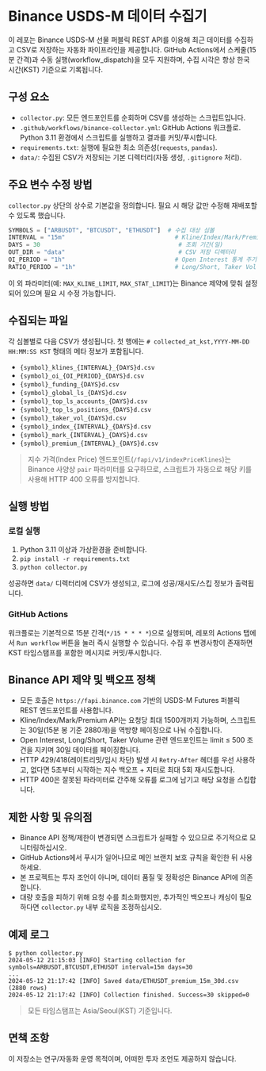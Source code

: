 # Binance USDS-M 데이터 수집기

이 레포는 Binance USDS-M 선물 퍼블릭 REST API를 이용해 최근 데이터를 수집하고 CSV로 저장하는 자동화 파이프라인을 제공합니다. GitHub Actions에서 스케줄(15분 간격)과 수동 실행(workflow_dispatch)을 모두 지원하며, 수집 시각은 항상 한국 시간(KST) 기준으로 기록됩니다.

## 구성 요소
- `collector.py`: 모든 엔드포인트를 순회하며 CSV를 생성하는 스크립트입니다.
- `.github/workflows/binance-collector.yml`: GitHub Actions 워크플로. Python 3.11 환경에서 스크립트를 실행하고 결과를 커밋/푸시합니다.
- `requirements.txt`: 실행에 필요한 최소 의존성(`requests`, `pandas`).
- `data/`: 수집된 CSV가 저장되는 기본 디렉터리(자동 생성, `.gitignore` 처리).

## 주요 변수 수정 방법
`collector.py` 상단의 상수로 기본값을 정의합니다. 필요 시 해당 값만 수정해 재배포할 수 있도록 했습니다.

```python
SYMBOLS = ["ARBUSDT", "BTCUSDT", "ETHUSDT"]  # 수집 대상 심볼
INTERVAL = "15m"                               # Kline/Index/Mark/Premium 간격
DAYS = 30                                       # 조회 기간(일)
OUT_DIR = "data"                                # CSV 저장 디렉터리
OI_PERIOD = "1h"                               # Open Interest 통계 주기
RATIO_PERIOD = "1h"                            # Long/Short, Taker Vol 주기
```

이 외 파라미터(예: `MAX_KLINE_LIMIT`, `MAX_STAT_LIMIT`)는 Binance 제약에 맞춰 설정되어 있으며 필요 시 수정 가능합니다.

## 수집되는 파일
각 심볼별로 다음 CSV가 생성됩니다. 첫 행에는 `# collected_at_kst,YYYY-MM-DD HH:MM:SS KST` 형태의 메타 정보가 포함됩니다.

- `{symbol}_klines_{INTERVAL}_{DAYS}d.csv`
- `{symbol}_oi_{OI_PERIOD}_{DAYS}d.csv`
- `{symbol}_funding_{DAYS}d.csv`
- `{symbol}_global_ls_{DAYS}d.csv`
- `{symbol}_top_ls_accounts_{DAYS}d.csv`
- `{symbol}_top_ls_positions_{DAYS}d.csv`
- `{symbol}_taker_vol_{DAYS}d.csv`
- `{symbol}_index_{INTERVAL}_{DAYS}d.csv`
- `{symbol}_mark_{INTERVAL}_{DAYS}d.csv`
- `{symbol}_premium_{INTERVAL}_{DAYS}d.csv`

> 지수 가격(Index Price) 엔드포인트(`/fapi/v1/indexPriceKlines`)는 Binance 사양상 `pair` 파라미터를 요구하므로, 스크립트가 자동으로 해당 키를 사용해 HTTP 400 오류를 방지합니다.

## 실행 방법
### 로컬 실행
1. Python 3.11 이상과 가상환경을 준비합니다.
2. `pip install -r requirements.txt`
3. `python collector.py`

성공하면 `data/` 디렉터리에 CSV가 생성되고, 로그에 성공/재시도/스킵 정보가 출력됩니다.

### GitHub Actions
워크플로는 기본적으로 15분 간격(`*/15 * * * *`)으로 실행되며, 레포의 Actions 탭에서 `Run workflow` 버튼을 눌러 즉시 실행할 수 있습니다. 수집 후 변경사항이 존재하면 KST 타임스탬프를 포함한 메시지로 커밋/푸시합니다.

## Binance API 제약 및 백오프 정책
- 모든 호출은 `https://fapi.binance.com` 기반의 USDS-M Futures 퍼블릭 REST 엔드포인트를 사용합니다.
- Kline/Index/Mark/Premium API는 요청당 최대 1500개까지 가능하며, 스크립트는 30일(15분 봉 기준 2880개)을 역방향 페이징으로 나눠 수집합니다.
- Open Interest, Long/Short, Taker Volume 관련 엔드포인트는 limit ≤ 500 조건을 지키며 30일 데이터를 페이징합니다.
- HTTP 429/418(레이트리밋/임시 차단) 발생 시 `Retry-After` 헤더를 우선 사용하고, 없다면 5초부터 시작하는 지수 백오프 + 지터로 최대 5회 재시도합니다.
- HTTP 400은 잘못된 파라미터로 간주해 오류를 로그에 남기고 해당 요청을 스킵합니다.

## 제한 사항 및 유의점
- Binance API 정책/제한이 변경되면 스크립트가 실패할 수 있으므로 주기적으로 모니터링하십시오.
- GitHub Actions에서 푸시가 일어나므로 메인 브랜치 보호 규칙을 확인한 뒤 사용하세요.
- 본 프로젝트는 투자 조언이 아니며, 데이터 품질 및 정확성은 Binance API에 의존합니다.
- 대량 호출을 피하기 위해 요청 수를 최소화했지만, 추가적인 백오프나 캐싱이 필요하다면 `collector.py` 내부 로직을 조정하십시오.

## 예제 로그
```
$ python collector.py
2024-05-12 21:15:03 [INFO] Starting collection for symbols=ARBUSDT,BTCUSDT,ETHUSDT interval=15m days=30
...
2024-05-12 21:17:42 [INFO] Saved data/ETHUSDT_premium_15m_30d.csv (2880 rows)
2024-05-12 21:17:42 [INFO] Collection finished. Success=30 skipped=0
```

> 모든 타임스탬프는 Asia/Seoul(KST) 기준입니다.

## 면책 조항
이 저장소는 연구/자동화 운영 목적이며, 어떠한 투자 조언도 제공하지 않습니다.
